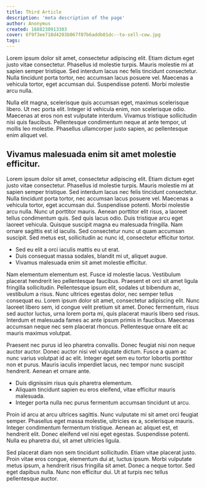 ```yaml
---
title: Third Article
description: 'meta description of the page'
author: Anonymus
created: 1688230913303
cover: 6f9f3ee718d4203b067f07b6addb01dc--to-sell-cow.jpg
tags:
---
```


Lorem ipsum dolor sit amet, consectetur adipiscing elit. Etiam dictum eget justo vitae consectetur. Phasellus id molestie turpis. Mauris molestie mi at sapien semper tristique. Sed interdum lacus nec felis tincidunt consectetur. Nulla tincidunt porta tortor, nec accumsan lacus posuere vel. Maecenas a vehicula tortor, eget accumsan dui. Suspendisse potenti. Morbi molestie arcu nulla.

<!--more-->

Nulla elit magna, scelerisque quis accumsan eget, maximus scelerisque libero. Ut nec porta elit. Integer id vehicula enim, non scelerisque odio. Maecenas at eros non est vulputate interdum. Vivamus tristique sollicitudin nisi quis faucibus. Pellentesque condimentum neque at ante tempor, ut mollis leo molestie. Phasellus ullamcorper justo sapien, ac pellentesque enim aliquet vel.

## Vivamus malesuada enim sit amet molestie efficitur.

Lorem ipsum dolor sit amet, consectetur adipiscing elit. Etiam dictum eget justo vitae consectetur. Phasellus id molestie turpis. Mauris molestie mi at sapien semper tristique. Sed interdum lacus nec felis tincidunt consectetur. Nulla tincidunt porta tortor, nec accumsan lacus posuere vel. Maecenas a vehicula tortor, eget accumsan dui. Suspendisse potenti. Morbi molestie arcu nulla. Nunc ut porttitor mauris. Aenean porttitor elit risus, a laoreet tellus condimentum quis. Sed quis lacus odio. Duis tristique arcu eget laoreet vehicula. Quisque suscipit magna eu malesuada fringilla. Nam ornare sagittis est id iaculis. Sed consectetur nunc ut quam accumsan suscipit. Sed metus est, sollicitudin ac nunc id, consectetur efficitur tortor.

- Sed eu elit a orci iaculis mattis eu ut erat.
- Duis consequat massa sodales, blandit mi ut, aliquet augue.
- Vivamus malesuada enim sit amet molestie efficitur.

Nam elementum elementum est. Fusce id molestie lacus. Vestibulum placerat hendrerit leo pellentesque faucibus. Praesent et orci sit amet ligula fringilla sollicitudin. Pellentesque ipsum elit, sodales ut bibendum ac, vestibulum a risus. Nunc ultrices egestas dolor, nec semper tellus consequat eu. Lorem ipsum dolor sit amet, consectetur adipiscing elit. Nunc laoreet libero sem, id congue velit pretium sit amet. Donec fermentum, risus sed auctor luctus, urna lorem porta mi, quis placerat mauris libero sed risus. Interdum et malesuada fames ac ante ipsum primis in faucibus. Maecenas accumsan neque nec sem placerat rhoncus. Pellentesque ornare elit ac mauris maximus volutpat.

Praesent nec purus id leo pharetra convallis. Donec feugiat nisi non neque auctor auctor. Donec auctor nisi vel vulputate dictum. Fusce a quam ac nunc varius volutpat id ac elit. Integer eget sem eu tortor lobortis porttitor non et purus. Mauris iaculis imperdiet lacus, nec tempor nunc suscipit hendrerit. Aenean et ornare ante.

- Duis dignissim risus quis pharetra elementum.
- Aliquam tincidunt sapien eu eros eleifend, vitae efficitur mauris malesuada.
- Integer porta nulla nec purus fermentum accumsan tincidunt ut arcu.

Proin id arcu at arcu ultrices sagittis. Nunc vulputate mi sit amet orci feugiat semper. Phasellus eget massa molestie, ultricies ex a, scelerisque mauris. Integer condimentum fermentum tristique. Aenean ac aliquet est, et hendrerit elit. Donec eleifend vel nisi eget egestas. Suspendisse potenti. Nulla eu pharetra dui, sit amet ultricies ligula.

Sed placerat diam non sem tincidunt sollicitudin. Etiam vitae placerat justo. Proin vitae eros congue, elementum dui at, luctus ipsum. Morbi vulputate metus ipsum, a hendrerit risus fringilla sit amet. Donec a neque tortor. Sed eget dapibus nulla. Nunc non efficitur dui. Ut at turpis nec tellus pellentesque auctor.